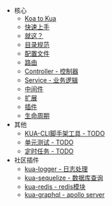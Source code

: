 - <span class="iconfont icon-atom"></span> 核心
  - [<span class="iconfont icon-fly"></span> Koa to Kua](/)
  - [<span class="iconfont icon-install"></span> 快速上手](guide/installation.md)
  - [<span class="iconfont icon-wxapp"></span> 就这？](guide/preparatory.md)
  - [<span class="iconfont icon-component"></span> 目录规范](guide/struct.md)
  - [<span class="iconfont icon-page"></span> 配置文件](guide/config.md)
  - [<span class="iconfont icon-router"></span> 路由](guide/router.md)
  - [<span class="iconfont icon-matrix"></span> Controller - 控制器](guide/controller.md)
  - [<span class="iconfont icon-mix"></span> Service - 业务逻辑](guide/service.md)
  - [<span class="iconfont icon-discord"></span> 中间件](guide/middleware.md)
  - [<span class="iconfont icon-file"></span> 扩展](guide/extension.md)
  - [<span class="iconfont icon-plugin"></span> 插件](guide/plugin.md)
  - [<span class="iconfont icon-satellite"></span> 生命周期](guide/lifecycle.md)
- <span class="iconfont icon-crown"></span> 其他
  - [<span class="iconfont icon-alert"></span> KUA-CLI脚手架工具 - TODO](guide/cli.md)
  - [<span class="iconfont icon-alert"></span> 单元测试 - TODO](guide/jest.md)
  - [<span class="iconfont icon-alert"></span> 定时任务 - TODO](guide/time.md)
- <span class="iconfont icon-plugin"></span> 社区插件
    - [kua-logger - 日志处理](plugin/kua-logger.md)
    - [kua-sequelize - 数据库查询](plugin/kua-sequelize.md)
    - [kua-redis - redis模块](plugin/kua-redis.md)
    - [kua-graphql - apollo server](plugin/kua-graphql.md)
